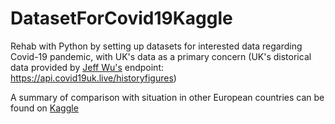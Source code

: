 # DatasetForCovid19Kaggle
Rehab with Python by setting up datasets for interested data regarding Covid-19 pandemic, with UK's data as a primary concern
(UK's distorical data provided by [Jeff Wu's](https://github.com/isjeffcom/coronvirusFigureUK) endpoint: https://api.covid19uk.live/historyfigures)

A summary of comparison with situation in other European countries can be found on [Kaggle](https://www.kaggle.com/zoeyuu/development-covid-19-epidemic-in-uk)